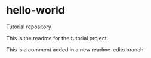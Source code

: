 # hello-world
Tutorial repository

This is the readme for the tutorial project.

This is a comment added in a new readme-edits branch.
